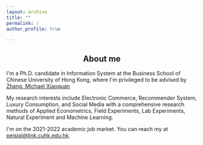 ```yaml
---
layout: archive
title: ""
permalink: /
author_profile: true

---
```


## <center> About me </center>

I'm a Ph.D. candidate in Information System at the Business School of Chinese University of Hong Kong,
where I'm privileged to be advised by [Zhang, Michael Xiaoquan](https://mikezhang.com/)  

My research interests include Electronic Commerce, Recommender System, Luxury Consumption, and Social Media
with a comprehensive research methods of Applied Econometrics, Field Experiments, Lab Experiments, Natural Experiment and Machine Learning.  

I'm on the 2021-2022 academic job market. You can reach my at [peisiqi@link.cuhk.edu.hk](mailto:peisiqi@link.cuhk.edu.hk).
